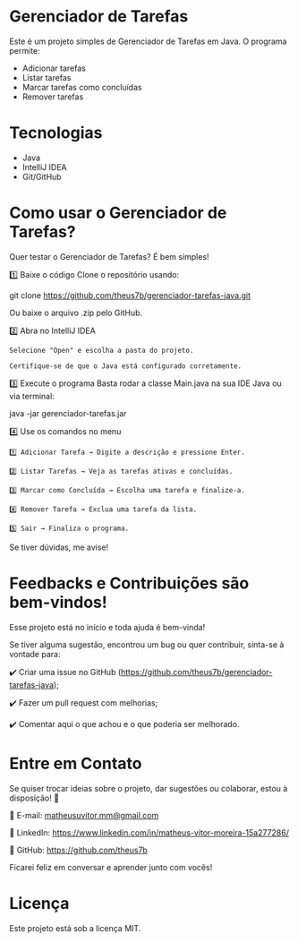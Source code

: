 # Gerenciador de Tarefas

Este é um projeto simples de Gerenciador de Tarefas em Java. O programa permite:

- Adicionar tarefas  
- Listar tarefas  
- Marcar tarefas como concluídas  
- Remover tarefas  

# Tecnologias
- Java
- IntelliJ IDEA
- Git/GitHub

# Como usar o Gerenciador de Tarefas?

Quer testar o Gerenciador de Tarefas? É bem simples!

1️⃣ Baixe o código
Clone o repositório usando:

git clone https://github.com/theus7b/gerenciador-tarefas-java.git

Ou baixe o arquivo .zip pelo GitHub.

2️⃣ Abra no IntelliJ IDEA

    Selecione "Open" e escolha a pasta do projeto.

    Certifique-se de que o Java está configurado corretamente.

3️⃣ Execute o programa
Basta rodar a classe Main.java na sua IDE Java ou via terminal:

java -jar gerenciador-tarefas.jar

4️⃣ Use os comandos no menu

    1️⃣ Adicionar Tarefa → Digite a descrição e pressione Enter.

    2️⃣ Listar Tarefas → Veja as tarefas ativas e concluídas.

    3️⃣ Marcar como Concluída → Escolha uma tarefa e finalize-a.

    4️⃣ Remover Tarefa → Exclua uma tarefa da lista.

    5️⃣ Sair → Finaliza o programa.

Se tiver dúvidas, me avise!

# Feedbacks e Contribuições são bem-vindos!

Esse projeto está no início e toda ajuda é bem-vinda!

Se tiver alguma sugestão, encontrou um bug ou quer contribuir, sinta-se à vontade para:

✔️ Criar uma issue no GitHub (https://github.com/theus7b/gerenciador-tarefas-java);

✔️ Fazer um pull request com melhorias;

✔️ Comentar aqui o que achou e o que poderia ser melhorado.

# Entre em Contato

Se quiser trocar ideias sobre o projeto, dar sugestões ou colaborar, estou à disposição! 🚀

📧 E-mail: matheusuvitor.mm@gmail.com

💼 LinkedIn: https://www.linkedin.com/in/matheus-vitor-moreira-15a277286/

🐙 GitHub: https://github.com/theus7b

Ficarei feliz em conversar e aprender junto com vocês!

# Licença

Este projeto está sob a licença MIT.
